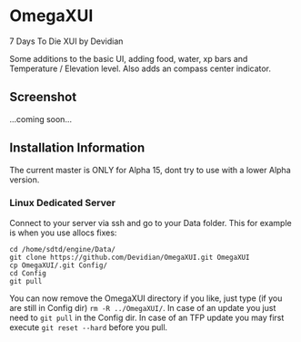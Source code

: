 # OmegaXUI
7 Days To Die XUI by Devidian

Some additions to the basic UI, adding food, water, xp bars and Temperature / Elevation level.
Also adds an compass center indicator.

## Screenshot
...coming soon...

## Installation Information
The current master is ONLY for Alpha 15, dont try to use with a lower Alpha version.
### Linux Dedicated Server

Connect to your server via ssh and go to your Data folder. This for example is when you use allocs fixes:

```
cd /home/sdtd/engine/Data/
git clone https://github.com/Devidian/OmegaXUI.git OmegaXUI
cp OmegaXUI/.git Config/
cd Config
git pull
```

You can now remove the OmegaXUI directory if you like, just type (if you are still in Config dir) `rm -R ../OmegaXUI/`. 
In case of an update you just need to `git pull` in the Config dir.
In case of an TFP update you may first execute `git reset --hard` before you pull.